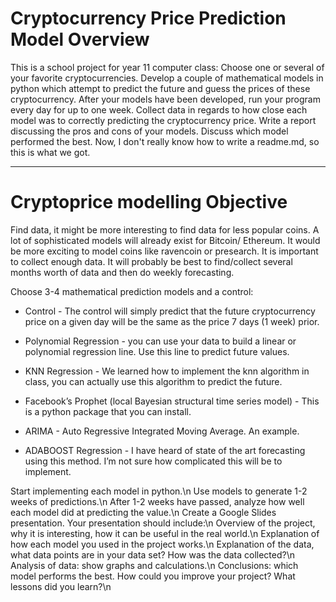 # Cryptocurrency Price Prediction Model Overview
This is a school project for year 11 computer class:
Choose one or several of your favorite cryptocurrencies.  Develop a couple of mathematical models in python which attempt to predict the future and guess the prices of these cryptocurrency.  After your models have been developed, run your program every day for up to one week.  Collect data in regards to how close each model was to correctly predicting the cryptocurrency price.  Write a report discussing the pros and cons of your models.  Discuss which model performed the best. 
Now, I don't really know how to write a readme.md, so this is what we got.

-------

# Cryptoprice modelling Objective

Find data, it might be more interesting to find data for less popular coins.  A lot of sophisticated models will already exist for Bitcoin/ Ethereum.   It would be more exciting to model coins like ravencoin or presearch.  It is important to collect enough data.  It will probably be best to find/collect several months worth of data and then do weekly forecasting.

Choose 3-4 mathematical prediction models and a control:

- Control - The control will simply predict that the future cryptocurrency price on a given day will be the same as the price 7 days (1 week) prior.  

- Polynomial Regression - you can use your data to build a linear or polynomial regression line.  Use this line to predict future values.

- KNN Regression - We learned how to implement the knn algorithm in class, you can actually use this algorithm to predict the future.

- Facebook’s Prophet (local Bayesian structural time series model) - This is a python package that you can install.  

- ARIMA - Auto Regressive Integrated Moving Average.  An example.

- ADABOOST Regression - I have heard of state of the art forecasting using this method.  I’m not sure how complicated this will be to implement.


Start implementing each model in python.\n
Use models to generate 1-2 weeks of predictions.\n
After 1-2 weeks have passed, analyze how well each model did at predicting the value.\n
Create a Google Slides presentation.  Your presentation should include:\n
Overview of the project, why it is interesting, how it can be useful in the real world.\n
Explanation of how each model you used in the project works.\n
Explanation of the data, what data points are in your data set?  How was the data collected?\n
Analysis of data: show graphs and calculations.\n
Conclusions:  which model performs the best.  How could you improve your project? What lessons did you learn?\n
